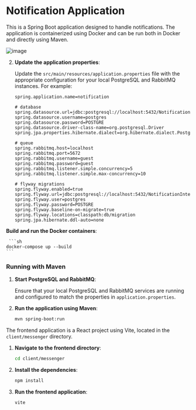 # Notification Application

This is a Spring Boot application designed to handle notifications. The application is containerized using Docker and can be run both in Docker and directly using Maven.

![image](https://github.com/user-attachments/assets/12972bf8-9a0b-4616-9ad5-5f1d4cc85a0c)

2. **Update the application properties**:

    Update the `src/main/resources/application.properties` file with the appropriate configuration for your local PostgreSQL and RabbitMQ instances. For example:

    ```properties
    spring.application.name=notification

    # database
    spring.datasource.url=jdbc:postgresql://localhost:5432/NotificationInterview
    spring.datasource.username=postgres
    spring.datasource.password=POSTGRE
    spring.datasource.driver-class-name=org.postgresql.Driver
    spring.jpa.properties.hibernate.dialect=org.hibernate.dialect.PostgreSQLDialect

    # queue
    spring.rabbitmq.host=localhost
    spring.rabbitmq.port=5672
    spring.rabbitmq.username=guest
    spring.rabbitmq.password=guest
    spring.rabbitmq.listener.simple.concurrency=5
    spring.rabbitmq.listener.simple.max-concurrency=10

    # flyway migrations
    spring.flyway.enabled=true
    spring.flyway.url=jdbc:postgresql://localhost:5432/NotificationInterview
    spring.flyway.user=postgres
    spring.flyway.password=POSTGRE
    spring.flyway.baseline-on-migrate=true
    spring.flyway.locations=classpath:db/migration
    spring.jpa.hibernate.ddl-auto=none
    ```
 
 **Build and run the Docker containers**:

     ```sh
    docker-compose up --build
    ```

### Running with Maven
1. **Start PostgreSQL and RabbitMQ**:

    Ensure that your local PostgreSQL and RabbitMQ services are running and configured to match the properties in `application.properties`.

2. **Run the application using Maven**:

    ```sh
    mvn spring-boot:run
    ```

The frontend application is a React project using Vite, located in the `client/messenger` directory.

1. **Navigate to the frontend directory**:

    ```sh
    cd client/messenger
    ```

2. **Install the dependencies**:

    ```sh
    npm install
    ```

3. **Run the frontend application**:

    ```sh
    vite
    ```


